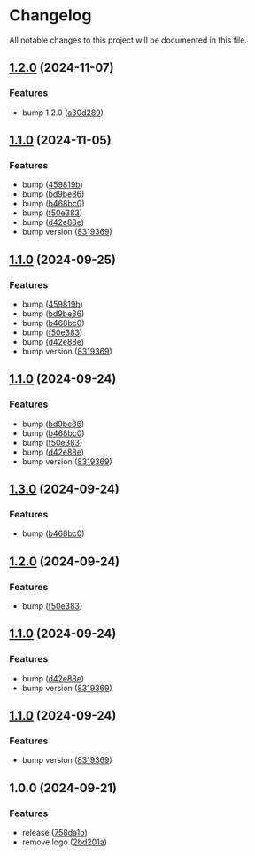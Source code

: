 # Changelog

All notable changes to this project will be documented in this file.

## [1.2.0](https://github.com/gofireflyio/terraform-firefly-azure-onboarding/compare/v1.1.0...v1.2.0) (2024-11-07)


### Features

* bump 1.2.0 ([a30d289](https://github.com/gofireflyio/terraform-firefly-azure-onboarding/commit/a30d2899688b5902db81397c85b05eb1bdb57ded))

## [1.1.0](https://github.com/gofireflyio/terraform-firefly-azure-onboarding/compare/v1.0.0...v1.1.0) (2024-11-05)


### Features

* bump ([459819b](https://github.com/gofireflyio/terraform-firefly-azure-onboarding/commit/459819bb18d39f191530d9ba71aa46fb0c4cdf8d))
* bump ([bd9be86](https://github.com/gofireflyio/terraform-firefly-azure-onboarding/commit/bd9be86141086220d01eefad51b467be02017c31))
* bump ([b468bc0](https://github.com/gofireflyio/terraform-firefly-azure-onboarding/commit/b468bc0e4c689e645ee7f93f14c301cfe8c1cc5f))
* bump ([f50e383](https://github.com/gofireflyio/terraform-firefly-azure-onboarding/commit/f50e383bfa14600493b651e89af6d016b34cc31a))
* bump ([d42e88e](https://github.com/gofireflyio/terraform-firefly-azure-onboarding/commit/d42e88e258b1a0deb18016a4e77c6ece58047dd4))
* bump version ([8319369](https://github.com/gofireflyio/terraform-firefly-azure-onboarding/commit/831936930df8c222da4fc9593ac28dd81c08dc07))

## [1.1.0](https://github.com/gofireflyio/terraform-firefly-azure-onboarding/compare/v1.0.0...v1.1.0) (2024-09-25)


### Features

* bump ([459819b](https://github.com/gofireflyio/terraform-firefly-azure-onboarding/commit/459819bb18d39f191530d9ba71aa46fb0c4cdf8d))
* bump ([bd9be86](https://github.com/gofireflyio/terraform-firefly-azure-onboarding/commit/bd9be86141086220d01eefad51b467be02017c31))
* bump ([b468bc0](https://github.com/gofireflyio/terraform-firefly-azure-onboarding/commit/b468bc0e4c689e645ee7f93f14c301cfe8c1cc5f))
* bump ([f50e383](https://github.com/gofireflyio/terraform-firefly-azure-onboarding/commit/f50e383bfa14600493b651e89af6d016b34cc31a))
* bump ([d42e88e](https://github.com/gofireflyio/terraform-firefly-azure-onboarding/commit/d42e88e258b1a0deb18016a4e77c6ece58047dd4))
* bump version ([8319369](https://github.com/gofireflyio/terraform-firefly-azure-onboarding/commit/831936930df8c222da4fc9593ac28dd81c08dc07))

## [1.1.0](https://github.com/gofireflyio/terraform-firefly-azure-onboarding/compare/v1.0.0...v1.1.0) (2024-09-24)


### Features

* bump ([bd9be86](https://github.com/gofireflyio/terraform-firefly-azure-onboarding/commit/bd9be86141086220d01eefad51b467be02017c31))
* bump ([b468bc0](https://github.com/gofireflyio/terraform-firefly-azure-onboarding/commit/b468bc0e4c689e645ee7f93f14c301cfe8c1cc5f))
* bump ([f50e383](https://github.com/gofireflyio/terraform-firefly-azure-onboarding/commit/f50e383bfa14600493b651e89af6d016b34cc31a))
* bump ([d42e88e](https://github.com/gofireflyio/terraform-firefly-azure-onboarding/commit/d42e88e258b1a0deb18016a4e77c6ece58047dd4))
* bump version ([8319369](https://github.com/gofireflyio/terraform-firefly-azure-onboarding/commit/831936930df8c222da4fc9593ac28dd81c08dc07))

## [1.3.0](https://github.com/gofireflyio/terraform-firefly-azure-onboarding/compare/v1.2.0...v1.3.0) (2024-09-24)


### Features

* bump ([b468bc0](https://github.com/gofireflyio/terraform-firefly-azure-onboarding/commit/b468bc0e4c689e645ee7f93f14c301cfe8c1cc5f))

## [1.2.0](https://github.com/gofireflyio/terraform-firefly-azure-onboarding/compare/v1.1.0...v1.2.0) (2024-09-24)


### Features

* bump ([f50e383](https://github.com/gofireflyio/terraform-firefly-azure-onboarding/commit/f50e383bfa14600493b651e89af6d016b34cc31a))

## [1.1.0](https://github.com/gofireflyio/terraform-firefly-azure-onboarding/compare/v1.0.0...v1.1.0) (2024-09-24)


### Features

* bump ([d42e88e](https://github.com/gofireflyio/terraform-firefly-azure-onboarding/commit/d42e88e258b1a0deb18016a4e77c6ece58047dd4))
* bump version ([8319369](https://github.com/gofireflyio/terraform-firefly-azure-onboarding/commit/831936930df8c222da4fc9593ac28dd81c08dc07))

## [1.1.0](https://github.com/gofireflyio/terraform-firefly-azure-onboarding/compare/v1.0.0...v1.1.0) (2024-09-24)


### Features

* bump version ([8319369](https://github.com/gofireflyio/terraform-firefly-azure-onboarding/commit/831936930df8c222da4fc9593ac28dd81c08dc07))

## 1.0.0 (2024-09-21)


### Features

* release ([758da1b](https://github.com/gofireflyio/terraform-firefly-azure-onboarding/commit/758da1bf56c1fa0c08d0a13c92d697e4c0f754bf))
* remove logo ([2bd201a](https://github.com/gofireflyio/terraform-firefly-azure-onboarding/commit/2bd201abee15069be1949fb355825dce3677e4e6))
